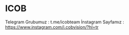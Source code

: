 # ICOB
Telegram Grubumuz : t.me/icobteam
İnstagram Sayfamız : https://www.instagram.com/i.cobvision/?hl=tr
